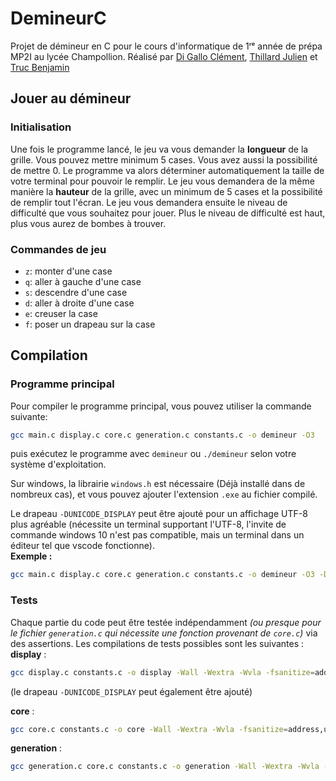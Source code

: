 # DemineurC
Projet de démineur en C pour le cours d'informatique de 1ʳᵉ année de prépa MP2I au lycée Champollion.
Réalisé par [Di Gallo Clément](https://github.com/Merlode11), [Thillard Julien](https://github.com/supersurviveur) et [Truc Benjamin](https://github.com/TRUCBenjamin)

## Jouer au démineur 
### Initialisation
Une fois le programme lancé, le jeu va vous demander la **longueur** de la grille. Vous pouvez mettre minimum 5 cases. Vous avez aussi la possibilité de mettre 0. Le programme va alors déterminer automatiquement la taille de votre terminal pour pouvoir le remplir.
Le jeu vous demandera de la même manière la **hauteur** de la grille, avec un minimum de 5 cases et la possibilité de remplir tout l'écran.
Le jeu vous demandera ensuite le niveau de difficulté que vous souhaitez pour jouer. Plus le niveau de difficulté est haut, plus vous aurez de bombes à trouver.

### Commandes de jeu
- `z`: monter d'une case
- `q`: aller à gauche d'une case
- `s`: descendre d'une case
- `d`: aller à droite d'une case
- `e`: creuser la case
- `f`: poser un drapeau sur la case

## Compilation
### Programme principal
Pour compiler le programme principal, vous pouvez utiliser la commande suivante:
```bash
gcc main.c display.c core.c generation.c constants.c -o demineur -O3
```
puis exécutez le programme avec `demineur` ou `./demineur` selon votre système d'exploitation.

Sur windows, la librairie `windows.h` est nécessaire (Déjà installé dans de nombreux cas), et vous pouvez ajouter l'extension `.exe` au fichier compilé.

Le drapeau `-DUNICODE_DISPLAY` peut être ajouté pour un affichage UTF-8 plus agréable (nécessite un terminal supportant l'UTF-8, l'invite de commande windows 10 n'est pas compatible, mais un terminal dans un éditeur tel que vscode fonctionne). \
__Exemple :__ 
```bash
gcc main.c display.c core.c generation.c constants.c -o demineur -O3 -DUNICODE_DISPLAY
```

### Tests
Chaque partie du code peut être testée indépendamment _(ou presque pour le fichier `generation.c` qui nécessite une fonction provenant de `core.c`)_ via des assertions. Les compilations de tests possibles sont les suivantes : \
__display__ : 
```bash
gcc display.c constants.c -o display -Wall -Wextra -Wvla -fsanitize=address,undefined -DTEST_DISPLAY
```
(le drapeau `-DUNICODE_DISPLAY` peut également être ajouté)

__core__ : 
```bash
gcc core.c constants.c -o core -Wall -Wextra -Wvla -fsanitize=address,undefined -DTEST_CORE
```

__generation__ : 
```bash
gcc generation.c core.c constants.c -o generation -Wall -Wextra -Wvla -fsanitize=address,undefined -DTEST_GENERATION
```
